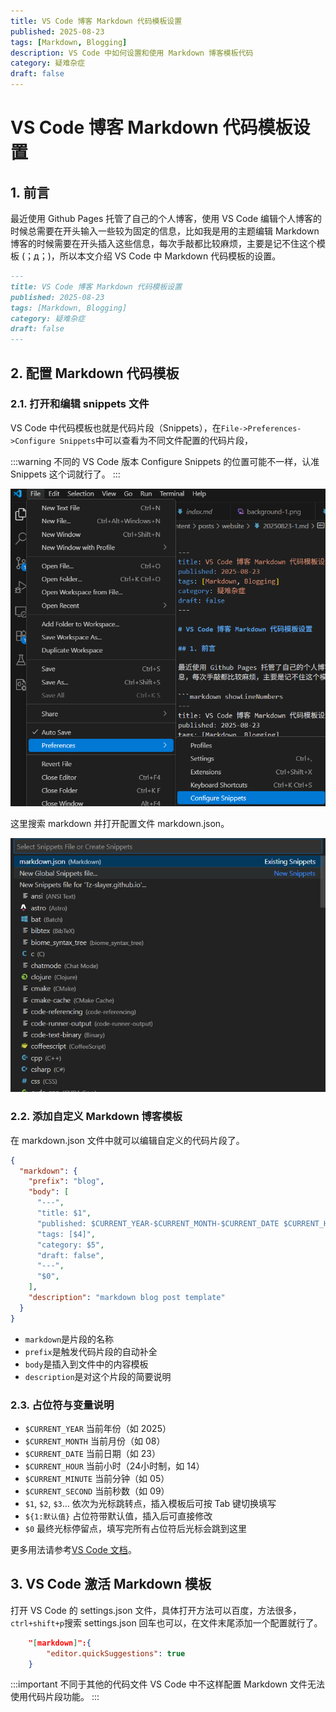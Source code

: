 ```yaml
---
title: VS Code 博客 Markdown 代码模板设置
published: 2025-08-23
tags: [Markdown, Blogging]
description: VS Code 中如何设置和使用 Markdown 博客模板代码
category: 疑难杂症
draft: false
---
```


# VS Code 博客 Markdown 代码模板设置

## 1. 前言

最近使用 Github Pages 托管了自己的个人博客，使用 VS Code 编辑个人博客的时候总需要在开头输入一些较为固定的信息，比如我是用的主题编辑 Markdown 博客的时候需要在开头插入这些信息，每次手敲都比较麻烦，主要是记不住这个模板 (；д；)，所以本文介绍 VS Code 中 Markdown 代码模板的设置。

```markdown showLineNumbers
---
title: VS Code 博客 Markdown 代码模板设置
published: 2025-08-23
tags: [Markdown, Blogging]
category: 疑难杂症
draft: false
---
```

## 2. 配置 Markdown 代码模板
### 2.1. 打开和编辑 snippets 文件

VS Code 中代码模板也就是代码片段（Snippets），在`File->Preferences->Configure Snippets`中可以查看为不同文件配置的代码片段，

:::warning
不同的 VS Code 版本 Configure Snippets 的位置可能不一样，认准 Snippets 这个词就行了。
:::

![](https://raw.githubusercontent.com/Tz-slayer/image-bed/master/markdown/20250823025052-1755917452235.png)

这里搜索 markdown 并打开配置文件 markdown.json。

![](https://raw.githubusercontent.com/Tz-slayer/image-bed/master/markdown/20250823025417-1755917657593.png)


### 2.2. 添加自定义 Markdown 博客模板

在 markdown.json 文件中就可以编辑自定义的代码片段了。

```json title="markdown.json" showLineNumbers
{
  "markdown": {
    "prefix": "blog",
    "body": [
      "---",
      "title: $1",
      "published: $CURRENT_YEAR-$CURRENT_MONTH-$CURRENT_DATE $CURRENT_HOUR:$CURRENT_MINUTE:$CURRENT_SECOND",
      "tags: [$4]",
      "category: $5",
      "draft: false",
      "---",
      "$0",
    ],
    "description": "markdown blog post template"
  }
}
```

- `markdown`是片段的名称
- `prefix`是触发代码片段的自动补全
- `body`是插入到文件中的内容模板
- `description`是对这个片段的简要说明

### 2.3. 占位符与变量说明

- `$CURRENT_YEAR` 当前年份（如 2025）
- `$CURRENT_MONTH` 当前月份（如 08）
- `$CURRENT_DATE` 当前日期（如 23）
- `$CURRENT_HOUR` 当前小时（24小时制，如 14）
- `$CURRENT_MINUTE` 当前分钟（如 05）
- `$CURRENT_SECOND` 当前秒数（如 09）
- `$1`, `$2`, `$3`... 依次为光标跳转点，插入模板后可按 Tab 键切换填写
- `${1:默认值}` 占位符带默认值，插入后可直接修改
- `$0` 最终光标停留点，填写完所有占位符后光标会跳到这里

更多用法请参考[VS Code 文档](https://code.visualstudio.com/docs/editing/userdefinedsnippets)。

## 3. VS Code 激活 Markdown 模板

打开 VS Code 的 settings.json 文件，具体打开方法可以百度，方法很多，`ctrl+shift+p`搜索 settings.json 回车也可以，在文件末尾添加一个配置就行了。

```json title="settings.json"
    "[markdown]":{
        "editor.quickSuggestions": true
    }
```

:::important
不同于其他的代码文件 VS Code 中不这样配置 Markdown 文件无法使用代码片段功能。
:::
